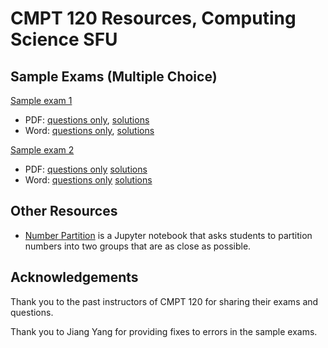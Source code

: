 # CMPT 120 Resources, Computing Science SFU

## Sample Exams (Multiple Choice)

[Sample exam 1](exams/sample1)
- PDF: [questions only](exams/sample1/120_MCQ_final_sample_1.pdf),
[solutions](exams/sample1/120_MCQ_final_sample_1_sol.pdf)
- Word: [questions only](exams/sample1/120_MCQ_final_sample_1.docx),
[solutions](exams/sample1/120_MCQ_final_sample_1_sol.docx)

[Sample exam 2](exams/sample2)
- PDF: [questions only](exams/sample2/120_MCQ_final_sample_2.pdf)
[solutions](exams/sample2/120_MCQ_final_sample_2_sol.pdf)
- Word: [questions only](exams/sample2/120_MCQ_final_sample_2.docx)
[solutions](exams/sample1/120_MCQ_final_sample_2_sol.docx)

## Other Resources

- [Number Partition](number_partition/README.md) is a Jupyter notebook that
  asks students to partition numbers into two groups that are as close as
  possible.

## Acknowledgements

Thank you to the past instructors of CMPT 120 for sharing their exams and
questions. 

Thank you to Jiang Yang for providing fixes to errors in the sample exams.